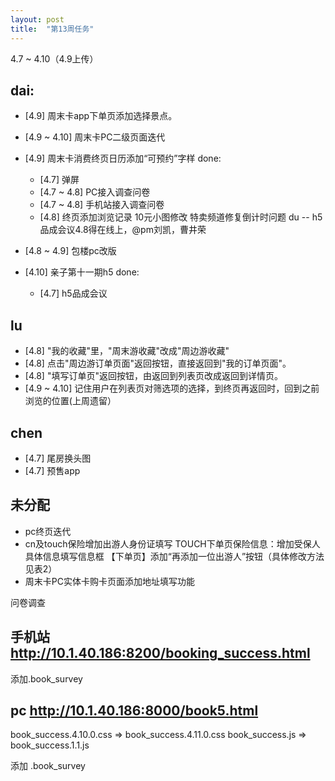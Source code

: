 ```yaml
---
layout: post
title:  "第13周任务"
---
```


4.7 ~ 4.10（4.9上传）

dai:
----
- [4.9] 周末卡app下单页添加选择景点。
- [4.9 ~ 4.10] 周末卡PC二级页面迭代
- [4.9] 周末卡消费终页日历添加“可预约”字样
done:
  - [4.7] 弹屏
  - [4.7 ~ 4.8] PC接入调查问卷
  - [4.7 ~ 4.8] 手机站接入调查问卷
  - [4.8] 终页添加浏览记录
          10元小图修改
          特卖频道修复倒计时问题
du
--
h5品成会议4.8得在线上，@pm刘凯，曹井荣

- [4.8 ~ 4.9] 包楼pc改版
- [4.10] 亲子第十一期h5
done:
  - [4.7] h5品成会议

lu
--
- [4.8] "我的收藏"里，"周末游收藏"改成"周边游收藏"
- [4.8] 点击"周边游订单页面"返回按钮，直接返回到"我的订单页面"。
- [4.8] "填写订单页"返回按钮，由返回到列表页改成返回到详情页。
- [4.9 ~ 4.10] 记住用户在列表页对筛选项的选择，到终页再返回时，回到之前浏览的位置(上周遗留）

chen
----
  - [4.7] 尾房换头图
  - [4.7] 预售app

未分配
------
  - pc终页迭代
  - cn及touch保险增加出游人身份证填写
    TOUCH下单页保险信息：增加受保人具体信息填写信息框
    【下单页】添加“再添加一位出游人”按钮（具体修改方法见表2）
  - 周末卡PC实体卡购卡页面添加地址填写功能


问卷调查

手机站 http://10.1.40.186:8200/booking_success.html
-------
添加.book_survey

<link rel="stylesheet" href="http://css.40017.cn/cn/min/??/touch/c/public/knownFor/knownFor.0.0.1.css?v=2015040701">
<script src="http://js.40017.cn/cn/min/??/touch/public/page/0.0.2/page.js,/touch/c/public/knownFor/knownFor.0.0.1.js?v=2015040701"></script>
<script>
$(function(){
    $('.book_survey').knownFor(6)
});
</script>
<style>
    .book_survey a{margin-top: 20px;color: #666;}
</style>

pc http://10.1.40.186:8000/book5.html
---
book_success.4.10.0.css => book_success.4.11.0.css
book_success.js => book_success.1.1.js

添加 .book_survey

